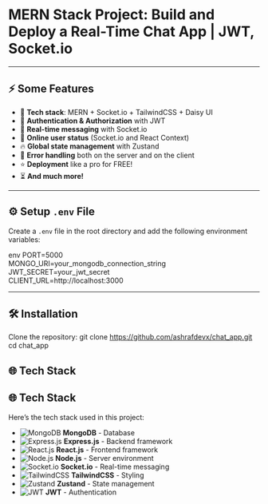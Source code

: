 # MERN Stack Project: Build and Deploy a Real-Time Chat App | JWT, Socket.io  

---

## ⚡ Some Features  
- 🌟 **Tech stack**: MERN + Socket.io + TailwindCSS + Daisy UI  
- 👾 **Authentication & Authorization** with JWT  
- 👾 **Real-time messaging** with Socket.io  
- 🚀 **Online user status** (Socket.io and React Context)  
- 🔥 **Global state management** with Zustand  
- 🐞 **Error handling** both on the server and on the client  
- ⭐ **Deployment** like a pro for FREE!  
- ⏳ **And much more!**  

---

## ⚙️ Setup `.env` File  
Create a `.env` file in the root directory and add the following environment variables:  

env
PORT=5000  
MONGO_URI=your_mongodb_connection_string  
JWT_SECRET=your_jwt_secret  
CLIENT_URL=http://localhost:3000

---

##  🛠️ Installation
Clone the repository:
git clone https://github.com/ashrafdevx/chat_app.git
cd chat_app


##  🌐 Tech Stack
## 🌐 Tech Stack  

Here’s the tech stack used in this project:

- ![MongoDB](https://img.shields.io/badge/MongoDB-47A248?style=flat&logo=mongodb&logoColor=white) **MongoDB** - Database  
- ![Express.js](https://img.shields.io/badge/Express.js-000000?style=flat&logo=express&logoColor=white) **Express.js** - Backend framework  
- ![React.js](https://img.shields.io/badge/React-61DAFB?style=flat&logo=react&logoColor=black) **React.js** - Frontend framework  
- ![Node.js](https://img.shields.io/badge/Node.js-339933?style=flat&logo=node.js&logoColor=white) **Node.js** - Server environment  
- ![Socket.io](https://img.shields.io/badge/Socket.io-010001?style=flat&logo=socket.io&logoColor=white) **Socket.io** - Real-time messaging  
- ![TailwindCSS](https://img.shields.io/badge/TailwindCSS-06B6D4?style=flat&logo=tailwind-css&logoColor=white) **TailwindCSS** - Styling  
- ![Zustand](https://img.shields.io/badge/Zustand-ffcb2d?style=flat&logo=redux&logoColor=black) **Zustand** - State management  
- ![JWT](https://img.shields.io/badge/JWT-000000?style=flat&logo=json-web-tokens&logoColor=white) **JWT** - Authentication  

